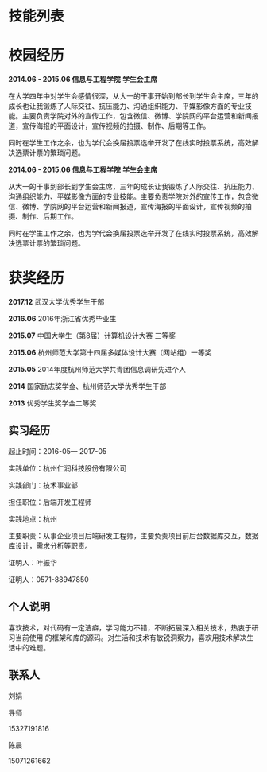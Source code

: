 # 技能列表



# 校园经历

**2014.06 - 2015.06 信息与工程学院** **学生会主席**

在大学四年中对学生会感情很深，从大一的干事开始到部长到学生会主席，三年的成长也让我锻炼了人际交往、抗压能力、沟通组织能力、平媒影像方面的专业技能。主要负责学院对外的宣传工作，包含微信、微博、学院网的平台运营和新闻报道，宣传海报的平面设计，宣传视频的拍摄、制作、后期等工作。

同时在学生工作之余，也为学代会换届投票选举开发了在线实时投票系统，高效解决选票计票的繁琐问题。



**2014.06 - 2015.06 信息与工程学院** **学生会主席**

从大一的干事到部长到学生会主席，三年的成长让我锻炼了人际交往、抗压能力、沟通组织能力、平媒影像方面的专业技能。主要负责学院对外的宣传工作，包含微信、微博、学院网的平台运营和新闻报道，宣传海报的平面设计，宣传视频的拍摄、制作、后期工作。

同时在学生工作之余，也为学代会换届投票选举开发了在线实时投票系统，高效解决选票计票的繁琐问题。





# 获奖经历

**2017.12**  武汉大学优秀学生干部

**2016.06**  2016年浙江省优秀毕业生

**2015.07**  中国大学生（第8届）计算机设计大赛   三等奖

**2015.06**  杭州师范大学第十四届多媒体设计大赛（网站组）一等奖

**2015.05**  2014年度杭州师范大学共青团信息调研先进个人

**2014** 国家励志奖学金、杭州师范大学优秀学生干部

**2013** 优秀学生奖学金二等奖







## 实习经历

起止时间：2016-05— 2017-05

实践单位：杭州仁润科技股份有限公司

实践部门：技术事业部

担任职位：后端开发工程师

实践地点：杭州

主要职责：从事企业项目后端研发工程师，主要负责项目前后台数据库交互，数据库设计，需求分析等职责。

证明人：叶振华

证明人：0571-88947850



## 个人说明

喜欢技术，对代码有一定洁癖，学习能力不错，不断拓展深入相关技术，热衷于研习当前使用 的框架和库的源码。对生活和技术有敏锐洞察力，喜欢用技术解决生活中的难题。





## 联系人

刘娟

导师

15327191816



陈晨

15071261662